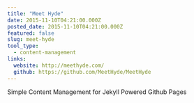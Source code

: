 ```yaml
---
title: "Meet Hyde"
date: 2015-11-10T04:21:00.000Z
posted_date: 2015-11-10T04:21:00.000Z
featured: false
slug: meet-hyde
tool_type: 
  - content-management
links:
  website: http://meethyde.com/
  github: https://github.com/MeetHyde/MeetHyde
---
```

Simple Content Management for Jekyll Powered Github Pages





